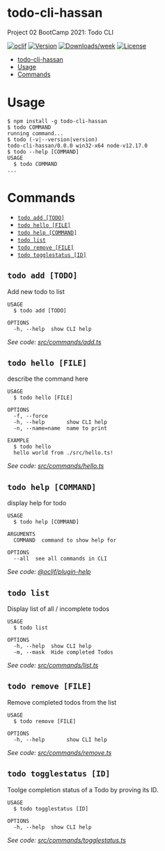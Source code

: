 # todo-cli-hassan

Project 02 BootCamp 2021: Todo CLI

[![oclif](https://img.shields.io/badge/cli-oclif-brightgreen.svg)](https://oclif.io)
[![Version](https://img.shields.io/npm/v/todo-cli-hassan.svg)](https://npmjs.org/package/todo-cli-hassan)
[![Downloads/week](https://img.shields.io/npm/dw/todo-cli-hassan.svg)](https://npmjs.org/package/todo-cli-hassan)
[![License](https://img.shields.io/npm/l/todo-cli-hassan.svg)](https://github.com/hassan-ak/todo-cli/blob/master/package.json)

<!-- toc -->

- [todo-cli-hassan](#todo-cli-hassan)
- [Usage](#usage)
- [Commands](#commands)
<!-- tocstop -->

# Usage

<!-- usage -->

```sh-session
$ npm install -g todo-cli-hassan
$ todo COMMAND
running command...
$ todo (-v|--version|version)
todo-cli-hassan/0.0.0 win32-x64 node-v12.17.0
$ todo --help [COMMAND]
USAGE
  $ todo COMMAND
...
```

<!-- usagestop -->

# Commands

<!-- commands -->

- [`todo add [TODO]`](#todo-add-todo)
- [`todo hello [FILE]`](#todo-hello-file)
- [`todo help [COMMAND]`](#todo-help-command)
- [`todo list`](#todo-list)
- [`todo remove [FILE]`](#todo-remove-file)
- [`todo togglestatus [ID]`](#todo-togglestatus-id)

## `todo add [TODO]`

Add new todo to list

```
USAGE
  $ todo add [TODO]

OPTIONS
  -h, --help  show CLI help
```

_See code: [src/commands/add.ts](https://github.com/hassan-ak/todo-cli/blob/v0.0.0/src/commands/add.ts)_

## `todo hello [FILE]`

describe the command here

```
USAGE
  $ todo hello [FILE]

OPTIONS
  -f, --force
  -h, --help       show CLI help
  -n, --name=name  name to print

EXAMPLE
  $ todo hello
  hello world from ./src/hello.ts!
```

_See code: [src/commands/hello.ts](https://github.com/hassan-ak/todo-cli/blob/v0.0.0/src/commands/hello.ts)_

## `todo help [COMMAND]`

display help for todo

```
USAGE
  $ todo help [COMMAND]

ARGUMENTS
  COMMAND  command to show help for

OPTIONS
  --all  see all commands in CLI
```

_See code: [@oclif/plugin-help](https://github.com/oclif/plugin-help/blob/v3.2.2/src/commands/help.ts)_

## `todo list`

Display list of all / incomplete todos

```
USAGE
  $ todo list

OPTIONS
  -h, --help  show CLI help
  -m, --mask  Hide completed Todos
```

_See code: [src/commands/list.ts](https://github.com/hassan-ak/todo-cli/blob/v0.0.0/src/commands/list.ts)_

## `todo remove [FILE]`

Remove completed todos from the list

```
USAGE
  $ todo remove [FILE]

OPTIONS
  -h, --help       show CLI help
```

_See code: [src/commands/remove.ts](https://github.com/hassan-ak/todo-cli/blob/v0.0.0/src/commands/remove.ts)_

## `todo togglestatus [ID]`

Toolge completion status of a Todo by proving its ID.

```
USAGE
  $ todo togglestatus [ID]

OPTIONS
  -h, --help  show CLI help
```

_See code: [src/commands/togglestatus.ts](https://github.com/hassan-ak/todo-cli/blob/v0.0.0/src/commands/togglestatus.ts)_

<!-- commandsstop -->
